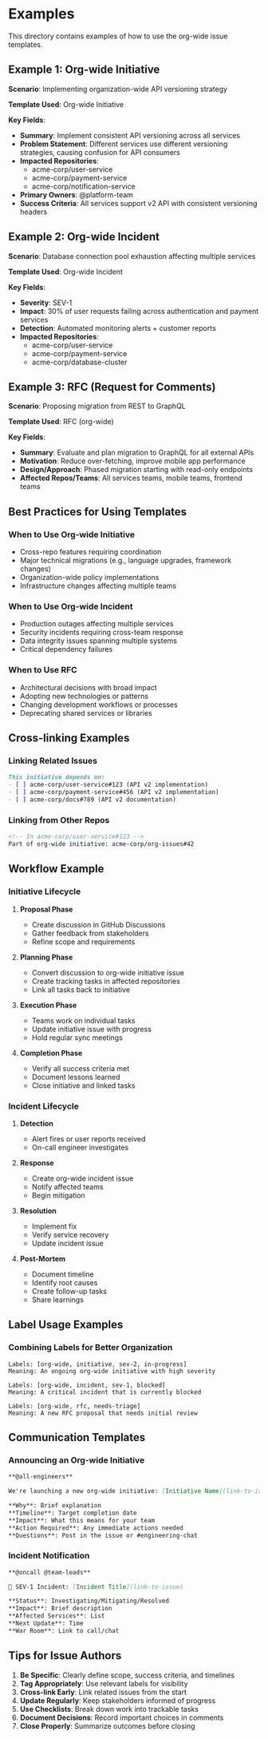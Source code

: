 # Examples

This directory contains examples of how to use the org-wide issue templates.

## Example 1: Org-wide Initiative

**Scenario**: Implementing organization-wide API versioning strategy

**Template Used**: Org-wide Initiative

**Key Fields**:
- **Summary**: Implement consistent API versioning across all services
- **Problem Statement**: Different services use different versioning strategies, causing confusion for API consumers
- **Impacted Repositories**: 
  - acme-corp/user-service
  - acme-corp/payment-service
  - acme-corp/notification-service
- **Primary Owners**: @platform-team
- **Success Criteria**: All services support v2 API with consistent versioning headers

## Example 2: Org-wide Incident

**Scenario**: Database connection pool exhaustion affecting multiple services

**Template Used**: Org-wide Incident

**Key Fields**:
- **Severity**: SEV-1
- **Impact**: 30% of user requests failing across authentication and payment services
- **Detection**: Automated monitoring alerts + customer reports
- **Impacted Repositories**:
  - acme-corp/user-service
  - acme-corp/payment-service
  - acme-corp/database-cluster

## Example 3: RFC (Request for Comments)

**Scenario**: Proposing migration from REST to GraphQL

**Template Used**: RFC (org-wide)

**Key Fields**:
- **Summary**: Evaluate and plan migration to GraphQL for all external APIs
- **Motivation**: Reduce over-fetching, improve mobile app performance
- **Design/Approach**: Phased migration starting with read-only endpoints
- **Affected Repos/Teams**: All services teams, mobile teams, frontend teams

## Best Practices for Using Templates

### When to Use Org-wide Initiative
- Cross-repo features requiring coordination
- Major technical migrations (e.g., language upgrades, framework changes)
- Organization-wide policy implementations
- Infrastructure changes affecting multiple teams

### When to Use Org-wide Incident
- Production outages affecting multiple services
- Security incidents requiring cross-team response
- Data integrity issues spanning multiple systems
- Critical dependency failures

### When to Use RFC
- Architectural decisions with broad impact
- Adopting new technologies or patterns
- Changing development workflows or processes
- Deprecating shared services or libraries

## Cross-linking Examples

### Linking Related Issues
```markdown
This initiative depends on:
- [ ] acme-corp/user-service#123 (API v2 implementation)
- [ ] acme-corp/payment-service#456 (API v2 implementation)
- [ ] acme-corp/docs#789 (API v2 documentation)
```

### Linking from Other Repos
```markdown
<!-- In acme-corp/user-service#123 -->
Part of org-wide initiative: acme-corp/org-issues#42
```

## Workflow Example

### Initiative Lifecycle

1. **Proposal Phase**
   - Create discussion in GitHub Discussions
   - Gather feedback from stakeholders
   - Refine scope and requirements

2. **Planning Phase**
   - Convert discussion to org-wide initiative issue
   - Create tracking tasks in affected repositories
   - Link all tasks back to initiative

3. **Execution Phase**
   - Teams work on individual tasks
   - Update initiative issue with progress
   - Hold regular sync meetings

4. **Completion Phase**
   - Verify all success criteria met
   - Document lessons learned
   - Close initiative and linked tasks

### Incident Lifecycle

1. **Detection**
   - Alert fires or user reports received
   - On-call engineer investigates

2. **Response**
   - Create org-wide incident issue
   - Notify affected teams
   - Begin mitigation

3. **Resolution**
   - Implement fix
   - Verify service recovery
   - Update incident issue

4. **Post-Mortem**
   - Document timeline
   - Identify root causes
   - Create follow-up tasks
   - Share learnings

## Label Usage Examples

### Combining Labels for Better Organization

```
Labels: [org-wide, initiative, sev-2, in-progress]
Meaning: An ongoing org-wide initiative with high severity
```

```
Labels: [org-wide, incident, sev-1, blocked]
Meaning: A critical incident that is currently blocked
```

```
Labels: [org-wide, rfc, needs-triage]
Meaning: A new RFC proposal that needs initial review
```

## Communication Templates

### Announcing an Org-wide Initiative

```markdown
**@all-engineers** 

We're launching a new org-wide initiative: [Initiative Name](link-to-issue)

**Why**: Brief explanation
**Timeline**: Target completion date
**Impact**: What this means for your team
**Action Required**: Any immediate actions needed
**Questions**: Post in the issue or #engineering-chat
```

### Incident Notification

```markdown
**@oncall @team-leads**

🚨 SEV-1 Incident: [Incident Title](link-to-issue)

**Status**: Investigating/Mitigating/Resolved
**Impact**: Brief description
**Affected Services**: List
**Next Update**: Time
**War Room**: Link to call/chat
```

## Tips for Issue Authors

1. **Be Specific**: Clearly define scope, success criteria, and timelines
2. **Tag Appropriately**: Use relevant labels for visibility
3. **Cross-link Early**: Link related issues from the start
4. **Update Regularly**: Keep stakeholders informed of progress
5. **Use Checklists**: Break down work into trackable tasks
6. **Document Decisions**: Record important choices in comments
7. **Close Properly**: Summarize outcomes before closing
